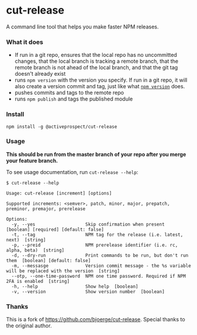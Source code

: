 # cut-release

A command line tool that helps you make faster NPM releases.

### What it does

  * If run in a git repo, ensures that the local repo has no uncommitted changes, that the local branch is tracking
    a remote branch, that the remote branch is not ahead of the local branch, and that the git tag doesn't already
    exist
  * runs `npm version` with the version you specify. If run in a git repo, it will also create a version commit and tag,
    just like what [`npm version`](https://docs.npmjs.com/cli/version) does.
  * pushes commits and tags to the remote repo
  * runs `npm publish` and tags the published module

### Install

    npm install -g @activeprospect/cut-release

### Usage

**This should be run from the master branch of your repo after you merge your feature branch.**

To see usage documentation, run `cut-release --help`:

```
$ cut-release --help

Usage: cut-release [increment] [options]

Supported increments: <semver>, patch, minor, major, prepatch, preminor, premajor, prerelease

Options:
  -y, --yes                   Skip confirmation when present  [boolean] [required] [default: false]
  -t, --tag                   NPM tag for the release (i.e. latest, next)  [string]
  -p, --preid                 NPM prerelease identifier (i.e. rc, alpha, beta)  [string]
  -d, --dry-run               Print commands to be run, but don't run them  [boolean] [default: false]
  -m, --messasge              Version commit message - the %s variable will be replaced with the version  [string]
  --otp, --one-time-password  NPM one time password. Required if NPM 2FA is enabled  [string]
  -h, --help                  Show help  [boolean]
  -v, --version               Show version number  [boolean]
```

### Thanks

This is a fork of https://github.com/bjoerge/cut-release. Special thanks to the original author.
